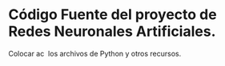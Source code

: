 # Código Fuente del proyecto de Redes Neuronales Artificiales.
Colocar ac  los archivos de Python y otros recursos.
